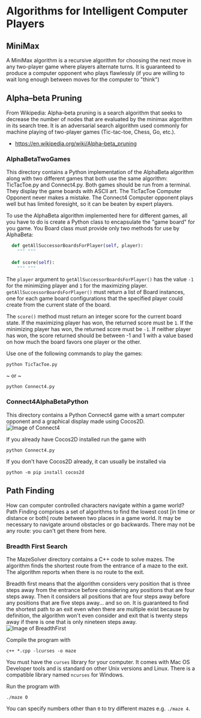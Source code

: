 # Algorithms for Intelligent Computer Players

## MiniMax
A MiniMax algorithm is a recursive algorithm for choosing the next move in any two-player game where players alternate turns. It is guaranteed to produce a computer opponent who plays flawlessly (if you are willing to wait long enough between moves for the computer to "think")

## Alpha–beta Pruning
From Wikipedia:
Alpha–beta pruning is a search algorithm that seeks to decrease the number of nodes that are evaluated by the minimax algorithm in its search tree. It is an adversarial search algorithm used commonly for machine playing of two-player games (Tic-tac-toe, Chess, Go, etc.).
- https://en.wikipedia.org/wiki/Alpha–beta_pruning

### AlphaBetaTwoGames
This directory contains a Python implementation of the AlphaBeta algorithm along with two different games that both use the same algorithm: TicTacToe.py and Connect4.py. Both games should be run from a terminal. They display the game boards with ASCII art. The TicTacToe Computer Opponent never makes a mistake. The Connect4 Computer opponent plays well but has limited foresight, so it can be beaten by expert players.

To use the AlphaBeta algorithm implemented here for different games, all you have to do is create a Python class to encapsulate the "game board" for you game. You Board class must provide only two methods for use by AlphaBeta:
```Python
  def getAllSuccessorBoardsForPlayer(self, player):
    """ """
    
  def score(self):
    """ """

```

The ```player``` argument to ```getAllSuccessorBoardsForPlayer()``` has the value ```-1``` for the minimizing player and ```1``` for the maximizing player. ```getAllSuccessorBoardsForPlayer()``` must return a list of Board instances, one for each game board configurations that the specified player could create from the current state of the board.

The ```score()``` method must return an integer score for the current board state. If the maximizing player has won, the returned score must be ```1```. If the minimizing player has won, the returned score must be ```-1```. If neither player has won, the score returned should be between -1 and 1 with a value based on how much the board favors one player or the other.

Use one of the following commands to play the games:
```console
python TicTacToe.py
```
  ~ or ~
```console
python Connect4.py
```
 
 ### Connect4AlphaBetaPython
 This directory contains a Python Connect4 game with a smart computer opponent and a graphical display made using Cocos2D.
 ![Image of Connect4](http://cdn.rawgit.com/erikbuck/GameAI/master/Connect4AlphaBetaPython/Connect4.png)
 
 If you already have Cocos2D installed run the game with
 ```console
 python Connect4.py
 ```
 
 If you don't have Cocos2D already, it can usually be installed via
 ```console
 python -m pip install cocos2d
 ```

## Path Finding
How can computer controlled characters navigate within a game world? Path Finding comprises a set of algorithms to find the lowest cost [in time or distance or both] route between two places in a game world. It may be necessary to navigate around obstacles or go backwards. There may not be any route: you can't get there from here.

### Breadth First Search
The MazeSolver directory contains a C++ code to solve mazes. The algorithm finds the shortest route from the entrance of a maze to the exit. The algorithm reports when there is no route to the exit.

Breadth first means that the algorithm considers very position that is three steps away from the entrance before considering any positions that are four steps away. Then it considers all positions that are four steps away before any positions that are five steps away... and so on. It is guaranteed to find the shortest path to an exit even when there are multiple exist because by definition, the algorithm won't even consider and exit that is twenty steps away if there is one that is only nineteen steps away.
![Image of BreadthFirst](http://cdn.rawgit.com/erikbuck/GameAI/master/MazeSolver/BreadthFirst.png)

Compile the program with
```console
c++ *.cpp -lcurses -o maze
```
You must have the ```curses``` library for your computer. It comes with Mac OS Developer tools and is standard on other Unix versions and Linux. There is a compatible library named ```ncurses``` for Windows.

Run the program with 
```console
./maze 0
```
You can specify numbers other than ```0``` to try different mazes e.g. ```./maze 4```.

